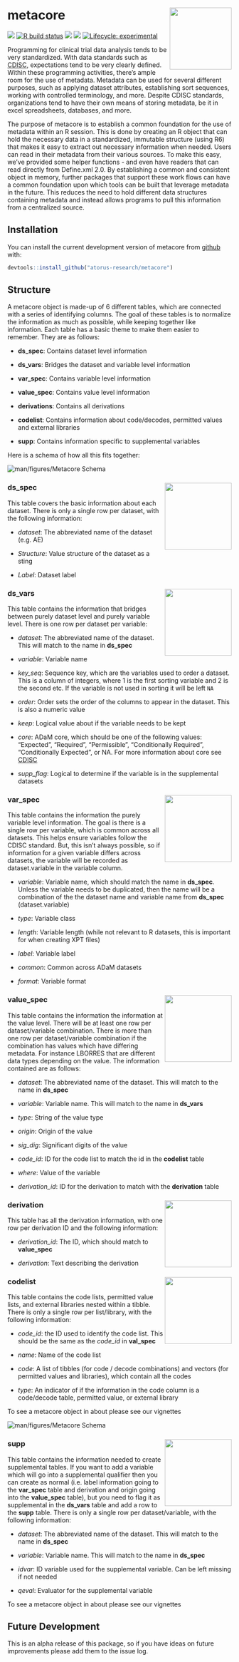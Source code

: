 
<!-- README.md is generated from README.Rmd. Please edit that file -->

# metacore <a href='https://github.com/atorus-research/metacore'><img src="man/figures/metacore.PNG" align="right" style="height:139px;"/></a>

<!-- badges: start -->

[<img src="https://img.shields.io/badge/Slack-RValidationHub-blue?style=flat&logo=slack">](https://RValidationHub.slack.com)
[![R build
status](https://github.com/atorus-research/metacore/workflows/R-CMD-check/badge.svg)](https://github.com/atorus-research/xportr/actions?workflow=R-CMD-check)
[<img src="https://img.shields.io/codecov/c/github/atorus-research/metacore">](https://app.codecov.io/gh/atorus-research/metacore)
[<img src="https://img.shields.io/badge/License-MIT-blue.svg">](https://github.com/atorus-research/metacore/blob/master/LICENSE)
[![Lifecycle:
experimental](https://img.shields.io/badge/lifecycle-experimental-orange.svg)](https://lifecycle.r-lib.org/articles/stages.html#experimental-1)
<!-- badges: end -->

Programming for clinical trial data analysis tends to be very
standardized. With data standards such as
[CDISC](https://www.cdisc.org/), expectations tend to be very clearly
defined. Within these programming activities, there’s ample room for the
use of metadata. Metadata can be used for several different purposes,
such as applying dataset attributes, establishing sort sequences,
working with controlled terminology, and more. Despite CDISC standards,
organizations tend to have their own means of storing metadata, be it in
excel spreadsheets, databases, and more.

The purpose of metacore is to establish a common foundation for the use
of metadata within an R session. This is done by creating an R object
that can hold the necessary data in a standardized, immutable structure
(using R6) that makes it easy to extract out necessary information when
needed. Users can read in their metadata from their various sources. To
make this easy, we’ve provided some helper functions - and even have
readers that can read directly from Define.xml 2.0. By establishing a
common and consistent object in memory, further packages that support
these work flows can have a common foundation upon which tools can be
built that leverage metadata in the future. This reduces the need to
hold different data structures containing metadata and instead allows
programs to pull this information from a centralized source.

## Installation

You can install the current development version of metacore from
[github](https://github.com/atorus-research/metacore) with:

``` r
devtools::install_github("atorus-research/metacore")
```

## Structure

A metacore object is made-up of 6 different tables, which are connected
with a series of identifying columns. The goal of these tables is to
normalize the information as much as possible, while keeping together
like information. Each table has a basic theme to make them easier to
remember. They are as follows:

-   **ds\_spec**: Contains dataset level information

-   **ds\_vars**: Bridges the dataset and variable level information

-   **var\_spec**: Contains variable level information

-   **value\_spec**: Contains value level information

-   **derivations**: Contains all derivations

-   **codelist**: Contains information about code/decodes, permitted
    values and external libraries

-   **supp**: Contains information specific to supplemental variables

Here is a schema of how all this fits together:

![](man/figures/schema-colors.png "man/figures/Metacore Schema")

### ds\_spec <img src="man/figures/labeled-ds_spec.png" align="right" style="height:150px;"/>

This table covers the basic information about each dataset. There is
only a single row per dataset, with the following information:

-   *dataset*: The abbreviated name of the dataset (e.g. AE)

-   *Structure*: Value structure of the dataset as a sting

-   *Label*: Dataset label

### ds\_vars <img src="man/figures/labeled-ds_vars.png" align="right" style="height:150px;"/>

This table contains the information that bridges between purely dataset
level and purely variable level. There is one row per dataset per
variable:

-   *dataset*: The abbreviated name of the dataset. This will match to
    the name in **ds\_spec**

-   *variable*: Variable name

-   *key\_seq*: Sequence key, which are the variables used to order a
    dataset. This is a column of integers, where 1 is the first sorting
    variable and 2 is the second etc. If the variable is not used in
    sorting it will be left `NA`

-   *order*: Order sets the order of the columns to appear in the
    dataset. This is also a numeric value

-   *keep*: Logical value about if the variable needs to be kept

-   *core*: ADaM core, which should be one of the following values:
    “Expected”, “Required”, “Permissible”, “Conditionally Required”,
    “Conditionally Expected”, or NA. For more information about core see
    [CDISC](https://www.cdisc.org/standards/foundational/adam)

-   *supp\_flag*: Logical to determine if the variable is in the
    supplemental datasets

### var\_spec <img src="man/figures/labeled-var_spec.png" align="right" style="height:150px;"/>

This table contains the information the purely variable level
information. The goal is there is a single row per variable, which is
common across all datasets. This helps ensure variables follow the CDISC
standard. But, this isn’t always possible, so if information for a given
variable differs across datasets, the variable will be recorded as
dataset.variable in the variable column.

-   *variable*: Variable name, which should match the name in
    **ds\_spec**. Unless the variable needs to be duplicated, then the
    name will be a combination of the the dataset name and variable name
    from **ds\_spec** (dataset.variable)

-   *type*: Variable class

-   *length*: Variable length (while not relevant to R datasets, this is
    important for when creating XPT files)

-   *label*: Variable label

-   *common*: Common across ADaM datasets

-   *format*: Variable format

### value\_spec <img src="man/figures/labeled-value_spec.png" align="right" style="height:150px;"/>

This table contains the information the information at the value level.
There will be at least one row per dataset/variable combination. There
is more than one row per dataset/variable combination if the combination
has values which have differing metadata. For instance LBORRES that are
different data types depending on the value. The information contained
are as follows:

-   *dataset*: The abbreviated name of the dataset. This will match to
    the name in **ds\_spec**

-   *variable*: Variable name. This will match to the name in
    **ds\_vars**

-   *type*: String of the value type

-   *origin*: Origin of the value

-   *sig\_dig*: Significant digits of the value

-   *code\_id*: ID for the code list to match the id in the **codelist**
    table

-   *where*: Value of the variable

-   *derivation\_id*: ID for the derivation to match with the
    **derivation** table

### derivation <img src="man/figures/labeled-derivation.png" align="right" style="height:150px;"/>

This table has all the derivation information, with one row per
derivation ID and the following information:

-   *derivation\_id*: The ID, which should match to **value\_spec**

-   *derivation*: Text describing the derivation

### codelist <img src="man/figures/labeled-code_list.png" align="right" style="height:150px;"/>

This table contains the code lists, permitted value lists, and external
libraries nested within a tibble. There is only a single row per
list/library, with the following information:

-   *code\_id*: the ID used to identify the code list. This should be
    the same as the *code\_id* in **val\_spec**

-   *name*: Name of the code list

-   *code*: A list of tibbles (for code / decode combinations) and
    vectors (for permitted values and libraries), which contain all the
    codes

-   *type*: An indicator of if the information in the code column is a
    code/decode table, permitted value, or external library

To see a metacore object in about please see our vignettes

![](man/figures/labeled_schema.png "man/figures/Metacore Schema")

### supp <img src="man/figures/labeled-supp.png" align="right" style="height:150px;"/>

This table contains the information needed to create supplemental
tables. If you want to add a variable which will go into a supplemental
qualifier then you can create as normal (i.e. label information going to
the **var\_spec** table and derivation and origin going into the
**value\_spec** table), but you need to flag it as supplemental in the
**ds\_vars** table and add a row to the **supp** table. There is only a
single row per dataset/variable, with the following information:

-   *dataset*: The abbreviated name of the dataset. This will match to
    the name in **ds\_spec**

-   *variable*: Variable name. This will match to the name in
    **ds\_spec**

-   *idvar*: ID variable used for the supplemental variable. Can be left
    missing if not needed

-   *qeval*: Evaluator for the supplemental variable

To see a metacore object in about please see our vignettes

## Future Development

This is an alpha release of this package, so if you have ideas on future
improvements please add them to the issue log.
